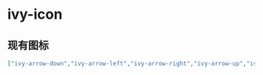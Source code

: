 # ivy-icon

## 现有图标

```json
["ivy-arrow-down","ivy-arrow-left","ivy-arrow-right","ivy-arrow-up","ivy-refresh"]
```